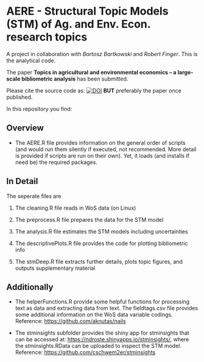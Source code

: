 # AERE - Structural Topic Models (STM) of Ag. and Env. Econ. research topics

A project in collaboration with *Bartosz Bartkowski* and *Robert Finger*. This is the analytical code.

The paper **Topics in agricultural and environmental economics – a large-scale bibliometric analysis** has been submitted.

Please cite the source code as: [![DOI](https://zenodo.org/badge/121742448.svg)](https://zenodo.org/badge/latestdoi/121742448) **BUT** preferably the paper once published.

In this repository you find:

## Overview

- The AERE.R file provides information on the general order of scripts (and would run them silently if executed, not recommended. More detail is provided if scripts are run on their own). Yet, it loads (and installs if need be) the required packages.


## In Detail

The seperate files are

1. The cleaning.R file reads in WoS data (on Linux)

2. The preprocess.R file prepares the data for the STM model

3. The analysis.R file estimates the STM models including uncertainties

4. The descriptivePlots.R file provides the code for plotting bibliometric info

5. The stmDeep.R file extracts further details, plots topic figures, and outputs supplementary material


## Additionally

+ The helperFunctions.R provide some helpful functions for processing text as data and extracting data from text.
The fieldtags.csv file provides some additional information on the WoS data variable codings.
Reference: https://github.com/aknutas/nails

+ The stminsights subfolder provides the shiny app for stminsights that can be accessed at: https://ndroste.shinyapps.io/stminsights/, where the stminsights.RData can be uploaded to inspect the STM model.
Reference: https://github.com/cschwem2er/stminsights
